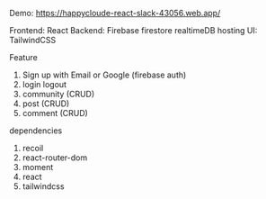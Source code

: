 <Reddit clone>

Demo: https://happycloude-react-slack-43056.web.app/

Frontend: React 
Backend: Firebase firestore realtimeDB hosting
UI: TailwindCSS

Feature
1. Sign up with Email or Google (firebase auth)
2. login logout
3. community (CRUD)
4. post (CRUD)
5. comment (CRUD)

dependencies
1. recoil  
2. react-router-dom  
3. moment 
4. react 
5. tailwindcss 



